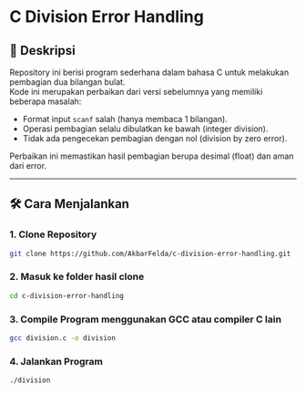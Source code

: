 # C Division Error Handling

## 📌 Deskripsi
Repository ini berisi program sederhana dalam bahasa C untuk melakukan pembagian dua bilangan bulat.  
Kode ini merupakan perbaikan dari versi sebelumnya yang memiliki beberapa masalah:
- Format input `scanf` salah (hanya membaca 1 bilangan).
- Operasi pembagian selalu dibulatkan ke bawah (integer division).
- Tidak ada pengecekan pembagian dengan nol (division by zero error).

Perbaikan ini memastikan hasil pembagian berupa desimal (float) dan aman dari error.

---

## 🛠️ Cara Menjalankan

### 1. Clone Repository
```bash
git clone https://github.com/AkbarFelda/c-division-error-handling.git
```
### 2. Masuk ke folder hasil clone
```bash
cd c-division-error-handling
```
### 3. Compile Program menggunakan GCC atau compiler C lain
```bash
gcc division.c -o division
```
### 4. Jalankan Program
```bash
./division
```
